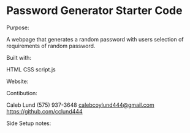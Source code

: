 # Password Generator Starter Code

Purpose: 

A webpage that generates a random password with users selection of requirements of random password. 

Built with:

HTML
CSS
script.js

Website:


Contibution:

Caleb Lund 
(575) 937-3648 
calebcoylund444@gmail.com 
https://github.com/cclund444

Side Setup notes:

